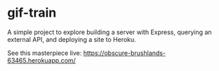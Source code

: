 # gif-train

A simple project to explore building a server with Express, querying an external API, and deploying a site to Heroku.

See this masterpiece live: https://obscure-brushlands-63465.herokuapp.com/